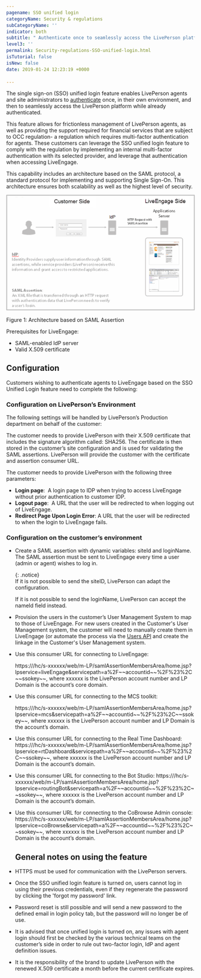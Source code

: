 ```yaml
---
pagename: SSO unified login
categoryName: Security & regulations
subCategoryName: ''
indicator: both
subtitle: " Authenticate once to seamlessly access the LivePerson platform"
level3: ''
permalink: Security-regulations-SSO-unified-login.html
isTutorial: false
isNew: false
date: 2019-01-24 12:23:19 +0000

---
```

The single sign-on (SSO) unified login feature enables LivePerson agents and site administrators to [authenticate]( https://developers.liveperson.com/mobile-sdk-and-web-authentication-introduction.html) once, in their own environment, and then to seamlessly access the LivePerson platform while already authenticated.

This feature allows for frictionless management of LivePerson agents, as well as providing the support required for financial services that are subject to OCC regulation- a regulation which requires multi-factor authentication for agents. These customers can leverage the SSO unified login feature to comply with the regulation by implementing an internal multi-factor authentication with its selected provider, and leverage that authentication when accessing LiveEngage.

This capability includes an architecture based on the SAML protocol, a standard protocol for implementing and supporting Single Sign-On. This architecture ensures both scalability as well as the highest level of security.

![](/img/sso-unified-login1.png)

Figure 1: Architecture based on SAML Assertion

Prerequisites for LiveEngage:

* SAML-enabled IdP server
* Valid X.509 certificate

## Configuration

Customers wishing to authenticate agents to LiveEngage based on the SSO Unified Login feature need to complete the following:

### Configuration on LivePerson’s Environment

The following settings will be handled by LivePerson’s Production department on behalf of the customer:

The customer needs to provide LivePerson with their X.509 certificate that includes the signature algorithm called: SHA256. The certificate is then stored in the customer’s site configuration and is used for validating the SAML assertions. LivePerson will provide the customer with the certificate and assertion consumer URL.

The customer needs to provide LivePerson with the following three parameters:

* **Login page**:  A login page to IDP when trying to access LiveEngage without prior authentication to customer IDP.
* **Logout page**:  A URL that the user will be redirected to when logging out of LiveEngage.
* **Redirect Page Upon Login Error**: A URL that the user will be redirected to when the login to LiveEngage fails.

### Configuration on the customer’s environment

* Create a SAML assertion with dynamic variables: siteId and loginName. The SAML assertion must be sent to LiveEngage every time a user (admin or agent) wishes to log in.

  {: .notice}  
  If it is not possible to send the siteID, LivePerson can adapt the configuration.

  If it is not possible to send the loginName, LivePerson can accept the nameId field instead.
* Provision the users in the customer’s User Management System to map to those of LiveEngage. For new users created in the Customer's User Management system, the customer will need to manually create them in LiveEngage (or automate the process via the [Users API](https://developers.liveperson.com/administration-users-overview.html) and create the linkage in the Customer's User Management system.
* Use this consumer URL for connecting to LiveEngage:

  https://<LP Domain>/hc/s-xxxxxx/web/m-LP/samlAssertionMembersArea/home.jsp?lpservice=liveEngage&servicepath=a%2F\~\~accountid\~\~%2F%23%2C\~\~ssokey\~\~, where xxxxxx is the LivePerson account number and LP Domain is the account’s core domain.
* Use this consumer URL for connecting to the MCS toolkit:

  https://<LPDomain>/hc/s-xxxxxx/web/m-LP/samlAssertionMembersArea/home.jsp?lpservice=mcs&servicepath=a%2F\~\~accountid\~\~%2F%23%2C\~\~ssokey\~\~, where xxxxxx is the LivePerson account number and LP Domain is the account’s domain.
* Use this consumer URL for connecting to the Real Time Dashboard: https://<LPDomain>/hc/s-xxxxxx/web/m-LP/samlAssertionMembersArea/home.jsp?lpservice=rtDashboard&servicepath=a%2F\~\~accountid\~\~%2F%23%2C\~\~ssokey\~\~, where xxxxxx is the LivePerson account number and LP Domain is the account’s domain.
* Use this consumer URL for connecting to the Bot Studio: https://<LPDomain>/hc/s-xxxxxx/web/m-LP/samlAssertionMembersArea/home.jsp?lpservice=routingBot&servicepath=a%2F\~\~accountid\~\~%2F%23%2C\~\~ssokey\~\~, where xxxxxx is the LivePerson account number and LP Domain is the account’s domain.
* Use this consumer URL for connecting to the CoBrowse Admin console: https://<LPDomain>/hc/s-xxxxxx/web/m-LP/samlAssertionMembersArea/home.jsp?lpservice=coBrowse&servicepath=a%2F\~\~accountid\~\~%2F%23%2C\~\~ssokey\~\~, where xxxxxx is the LivePerson account number and LP Domain is the account’s domain.

  ## General notes on using the feature
* HTTPS must be used for communication with the LivePerson servers.
* Once the SSO unified login feature is turned on, users cannot log in using their previous credentials, even if they regenerate the password by clicking the 'forgot my password' link.
* Password reset is still possible and will send a new password to the defined email in login policy tab, but the password will no longer be of use.
* It is advised that once unified login is turned on, any issues with agent login should first be checked by the various technical teams on the customer’s side in order to rule out two-factor login, IdP and agent definition issues.
* It is the responsibility of the brand to update LivePerson with the renewed X.509 certificate a month before the current certificate expires.